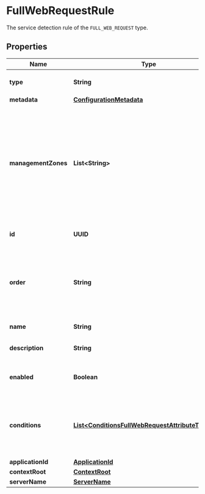 

# FullWebRequestRule

The service detection rule of the `FULL_WEB_REQUEST` type.

## Properties

| Name | Type | Description | Notes |
|------------ | ------------- | ------------- | -------------|
|**type** | **String** | The type of the service detection rule. |  |
|**metadata** | [**ConfigurationMetadata**](ConfigurationMetadata.md) |  |  [optional] |
|**managementZones** | **List&lt;String&gt;** | The management zone (specified by the ID) of the process group for which this service detection rule should be created.    You can specify only 1 management zone here. |  [optional] |
|**id** | **UUID** | The ID of the service detection rule. |  [optional] |
|**order** | **String** | The order of the rule in the rules list.    The rules are evaluated from top to bottom. The first matching rule applies. |  [optional] |
|**name** | **String** | The name of the rule. |  |
|**description** | **String** | A short description of the rule. |  [optional] |
|**enabled** | **Boolean** | The rule is enabled(&#x60;true&#x60;) or disabled (&#x60;false&#x60;). |  |
|**conditions** | [**List&lt;ConditionsFullWebRequestAttributeTypeDto&gt;**](ConditionsFullWebRequestAttributeTypeDto.md) | A list of conditions of the rule.   If several conditions are specified, the AND logic applies. |  [optional] |
|**applicationId** | [**ApplicationId**](ApplicationId.md) |  |  [optional] |
|**contextRoot** | [**ContextRoot**](ContextRoot.md) |  |  [optional] |
|**serverName** | [**ServerName**](ServerName.md) |  |  [optional] |



